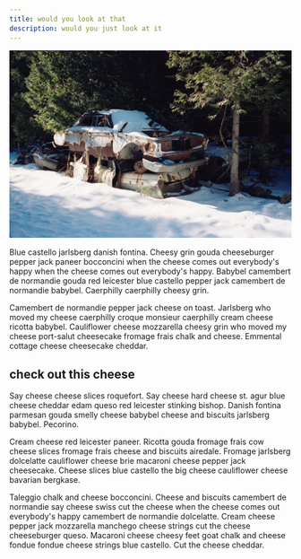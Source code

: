 ```yaml
---
title: would you look at that
description: would you just look at it
---
```


![the alt text](../images/snowImage.jpg)

Blue castello jarlsberg danish fontina. Cheesy grin gouda cheeseburger pepper jack paneer bocconcini when the cheese comes out everybody's happy when the cheese comes out everybody's happy. Babybel camembert de normandie gouda red leicester blue castello pepper jack camembert de normandie babybel. Caerphilly caerphilly cheesy grin.

Camembert de normandie pepper jack cheese on toast. Jarlsberg who moved my cheese caerphilly croque monsieur caerphilly cream cheese ricotta babybel. Cauliflower cheese mozzarella cheesy grin who moved my cheese port-salut cheesecake fromage frais chalk and cheese. Emmental cottage cheese cheesecake cheddar.

## check out this cheese

Say cheese cheese slices roquefort. Say cheese hard cheese st. agur blue cheese cheddar edam queso red leicester stinking bishop. Danish fontina parmesan gouda smelly cheese babybel cheese and biscuits jarlsberg babybel. Pecorino.

Cream cheese red leicester paneer. Ricotta gouda fromage frais cow cheese slices fromage frais cheese and biscuits airedale. Fromage jarlsberg dolcelatte cauliflower cheese brie macaroni cheese pepper jack cheesecake. Cheese slices blue castello the big cheese cauliflower cheese bavarian bergkase.

Taleggio chalk and cheese bocconcini. Cheese and biscuits camembert de normandie say cheese swiss cut the cheese when the cheese comes out everybody's happy camembert de normandie dolcelatte. Cream cheese pepper jack mozzarella manchego cheese strings cut the cheese cheeseburger queso. Macaroni cheese cheesy feet goat chalk and cheese fondue fondue cheese strings blue castello. Cut the cheese cheddar.
